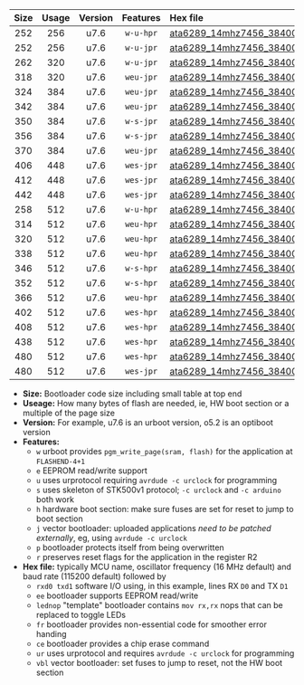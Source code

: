 |Size|Usage|Version|Features|Hex file|
|:-:|:-:|:-:|:-:|:--|
|252|256|u7.6|`w-u-hpr`|[ata6289_14mhz7456_38400bps_rxb0_txb1_ur.hex](https://raw.githubusercontent.com/stefanrueger/urboot/main//ata6289_14mhz7456_38400bps_rxb0_txb1_ur.hex)|
|252|256|u7.6|`w-u-jpr`|[ata6289_14mhz7456_38400bps_rxb0_txb1_ur_vbl.hex](https://raw.githubusercontent.com/stefanrueger/urboot/main//ata6289_14mhz7456_38400bps_rxb0_txb1_ur_vbl.hex)|
|262|320|u7.6|`w-u-jpr`|[ata6289_14mhz7456_38400bps_rxb0_txb1_lednop_ur_vbl.hex](https://raw.githubusercontent.com/stefanrueger/urboot/main//ata6289_14mhz7456_38400bps_rxb0_txb1_lednop_ur_vbl.hex)|
|318|320|u7.6|`weu-jpr`|[ata6289_14mhz7456_38400bps_rxb0_txb1_ee_ur_vbl.hex](https://raw.githubusercontent.com/stefanrueger/urboot/main//ata6289_14mhz7456_38400bps_rxb0_txb1_ee_ur_vbl.hex)|
|324|384|u7.6|`weu-jpr`|[ata6289_14mhz7456_38400bps_rxb0_txb1_ee_lednop_ur_vbl.hex](https://raw.githubusercontent.com/stefanrueger/urboot/main//ata6289_14mhz7456_38400bps_rxb0_txb1_ee_lednop_ur_vbl.hex)|
|342|384|u7.6|`weu-jpr`|[ata6289_14mhz7456_38400bps_rxb0_txb1_ee_lednop_fr_ur_vbl.hex](https://raw.githubusercontent.com/stefanrueger/urboot/main//ata6289_14mhz7456_38400bps_rxb0_txb1_ee_lednop_fr_ur_vbl.hex)|
|350|384|u7.6|`w-s-jpr`|[ata6289_14mhz7456_38400bps_rxb0_txb1_vbl.hex](https://raw.githubusercontent.com/stefanrueger/urboot/main//ata6289_14mhz7456_38400bps_rxb0_txb1_vbl.hex)|
|356|384|u7.6|`w-s-jpr`|[ata6289_14mhz7456_38400bps_rxb0_txb1_lednop_vbl.hex](https://raw.githubusercontent.com/stefanrueger/urboot/main//ata6289_14mhz7456_38400bps_rxb0_txb1_lednop_vbl.hex)|
|370|384|u7.6|`weu-jpr`|[ata6289_14mhz7456_38400bps_rxb0_txb1_ee_lednop_fr_ce_ur_vbl.hex](https://raw.githubusercontent.com/stefanrueger/urboot/main//ata6289_14mhz7456_38400bps_rxb0_txb1_ee_lednop_fr_ce_ur_vbl.hex)|
|406|448|u7.6|`wes-jpr`|[ata6289_14mhz7456_38400bps_rxb0_txb1_ee_vbl.hex](https://raw.githubusercontent.com/stefanrueger/urboot/main//ata6289_14mhz7456_38400bps_rxb0_txb1_ee_vbl.hex)|
|412|448|u7.6|`wes-jpr`|[ata6289_14mhz7456_38400bps_rxb0_txb1_ee_lednop_vbl.hex](https://raw.githubusercontent.com/stefanrueger/urboot/main//ata6289_14mhz7456_38400bps_rxb0_txb1_ee_lednop_vbl.hex)|
|442|448|u7.6|`wes-jpr`|[ata6289_14mhz7456_38400bps_rxb0_txb1_ee_lednop_fr_vbl.hex](https://raw.githubusercontent.com/stefanrueger/urboot/main//ata6289_14mhz7456_38400bps_rxb0_txb1_ee_lednop_fr_vbl.hex)|
|258|512|u7.6|`w-u-hpr`|[ata6289_14mhz7456_38400bps_rxb0_txb1_lednop_ur.hex](https://raw.githubusercontent.com/stefanrueger/urboot/main//ata6289_14mhz7456_38400bps_rxb0_txb1_lednop_ur.hex)|
|314|512|u7.6|`weu-hpr`|[ata6289_14mhz7456_38400bps_rxb0_txb1_ee_ur.hex](https://raw.githubusercontent.com/stefanrueger/urboot/main//ata6289_14mhz7456_38400bps_rxb0_txb1_ee_ur.hex)|
|320|512|u7.6|`weu-hpr`|[ata6289_14mhz7456_38400bps_rxb0_txb1_ee_lednop_ur.hex](https://raw.githubusercontent.com/stefanrueger/urboot/main//ata6289_14mhz7456_38400bps_rxb0_txb1_ee_lednop_ur.hex)|
|338|512|u7.6|`weu-hpr`|[ata6289_14mhz7456_38400bps_rxb0_txb1_ee_lednop_fr_ur.hex](https://raw.githubusercontent.com/stefanrueger/urboot/main//ata6289_14mhz7456_38400bps_rxb0_txb1_ee_lednop_fr_ur.hex)|
|346|512|u7.6|`w-s-hpr`|[ata6289_14mhz7456_38400bps_rxb0_txb1.hex](https://raw.githubusercontent.com/stefanrueger/urboot/main//ata6289_14mhz7456_38400bps_rxb0_txb1.hex)|
|352|512|u7.6|`w-s-hpr`|[ata6289_14mhz7456_38400bps_rxb0_txb1_lednop.hex](https://raw.githubusercontent.com/stefanrueger/urboot/main//ata6289_14mhz7456_38400bps_rxb0_txb1_lednop.hex)|
|366|512|u7.6|`weu-hpr`|[ata6289_14mhz7456_38400bps_rxb0_txb1_ee_lednop_fr_ce_ur.hex](https://raw.githubusercontent.com/stefanrueger/urboot/main//ata6289_14mhz7456_38400bps_rxb0_txb1_ee_lednop_fr_ce_ur.hex)|
|402|512|u7.6|`wes-hpr`|[ata6289_14mhz7456_38400bps_rxb0_txb1_ee.hex](https://raw.githubusercontent.com/stefanrueger/urboot/main//ata6289_14mhz7456_38400bps_rxb0_txb1_ee.hex)|
|408|512|u7.6|`wes-hpr`|[ata6289_14mhz7456_38400bps_rxb0_txb1_ee_lednop.hex](https://raw.githubusercontent.com/stefanrueger/urboot/main//ata6289_14mhz7456_38400bps_rxb0_txb1_ee_lednop.hex)|
|438|512|u7.6|`wes-hpr`|[ata6289_14mhz7456_38400bps_rxb0_txb1_ee_lednop_fr.hex](https://raw.githubusercontent.com/stefanrueger/urboot/main//ata6289_14mhz7456_38400bps_rxb0_txb1_ee_lednop_fr.hex)|
|480|512|u7.6|`wes-hpr`|[ata6289_14mhz7456_38400bps_rxb0_txb1_ee_lednop_fr_ce.hex](https://raw.githubusercontent.com/stefanrueger/urboot/main//ata6289_14mhz7456_38400bps_rxb0_txb1_ee_lednop_fr_ce.hex)|
|480|512|u7.6|`wes-jpr`|[ata6289_14mhz7456_38400bps_rxb0_txb1_ee_lednop_fr_ce_vbl.hex](https://raw.githubusercontent.com/stefanrueger/urboot/main//ata6289_14mhz7456_38400bps_rxb0_txb1_ee_lednop_fr_ce_vbl.hex)|

- **Size:** Bootloader code size including small table at top end
- **Useage:** How many bytes of flash are needed, ie, HW boot section or a multiple of the page size
- **Version:** For example, u7.6 is an urboot version, o5.2 is an optiboot version
- **Features:**
  + `w` urboot provides `pgm_write_page(sram, flash)` for the application at `FLASHEND-4+1`
  + `e` EEPROM read/write support
  + `u` uses urprotocol requiring `avrdude -c urclock` for programming
  + `s` uses skeleton of STK500v1 protocol; `-c urclock` and `-c arduino` both work
  + `h` hardware boot section: make sure fuses are set for reset to jump to boot section
  + `j` vector bootloader: uploaded applications *need to be patched externally*, eg, using `avrdude -c urclock`
  + `p` bootloader protects itself from being overwritten
  + `r` preserves reset flags for the application in the register R2
- **Hex file:** typically MCU name, oscillator frequency (16 MHz default) and baud rate (115200 default) followed by
  + `rxd0 txd1` software I/O using, in this example, lines RX `D0` and TX `D1`
  + `ee` bootloader supports EEPROM read/write
  + `lednop` "template" bootloader contains `mov rx,rx` nops that can be replaced to toggle LEDs
  + `fr` bootloader provides non-essential code for smoother error handing
  + `ce` bootloader provides a chip erase command
  + `ur` uses urprotocol and requires `avrdude -c urclock` for programming
  + `vbl` vector bootloader: set fuses to jump to reset, not the HW boot section
